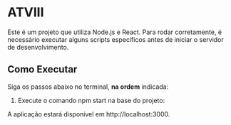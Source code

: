 # ATVIII

Este é um projeto que utiliza Node.js e React. Para rodar corretamente, é necessário executar alguns scripts específicos antes de iniciar o servidor de desenvolvimento.

## Como Executar

Siga os passos abaixo no terminal, **na ordem** indicada:

1. Execute o comando npm start na base do projeto:

A aplicação estará disponível em http://localhost:3000.
